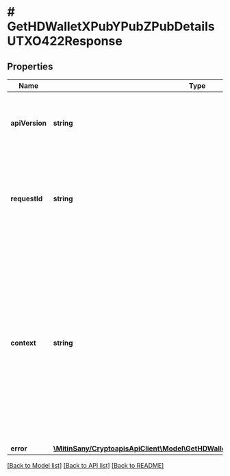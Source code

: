 # # GetHDWalletXPubYPubZPubDetailsUTXO422Response

## Properties

Name | Type | Description | Notes
------------ | ------------- | ------------- | -------------
**apiVersion** | **string** | Specifies the version of the API that incorporates this endpoint. |
**requestId** | **string** | Defines the ID of the request. The &#x60;requestId&#x60; is generated by Crypto APIs and it&#39;s unique for every request. |
**context** | **string** | In batch situations the user can use the context to correlate responses with requests. This property is present regardless of whether the response was successful or returned as an error. &#x60;context&#x60; is specified by the user. | [optional]
**error** | [**\MitinSany/CryptoapisApiClient\Model\GetHDWalletXPubYPubZPubDetailsUTXOE422**](GetHDWalletXPubYPubZPubDetailsUTXOE422.md) |  |

[[Back to Model list]](../../README.md#models) [[Back to API list]](../../README.md#endpoints) [[Back to README]](../../README.md)
